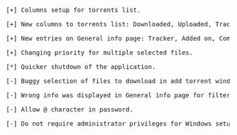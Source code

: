 <pre>
[+] Columns setup for torrents list.<br>
[+] New columns to torrents list: Downloaded, Uploaded, Tracker, Tracker status, Added on, Completed on, Last active.<br>
[+] New entries on General info page: Tracker, Added on, Completed on, Last active.<br>
[+] Changing priority for multiple selected files.<br>
[*] Quicker shutdown of the application.<br>
[-] Buggy selection of files to download in add torrent window.<br>
[-] Wrong info was displayed in General info page for filtered torrents.<br>
[-] Allow @ character in password.<br>
[-] Do not require administrator privileges for Windows setup.<br>
</pre>